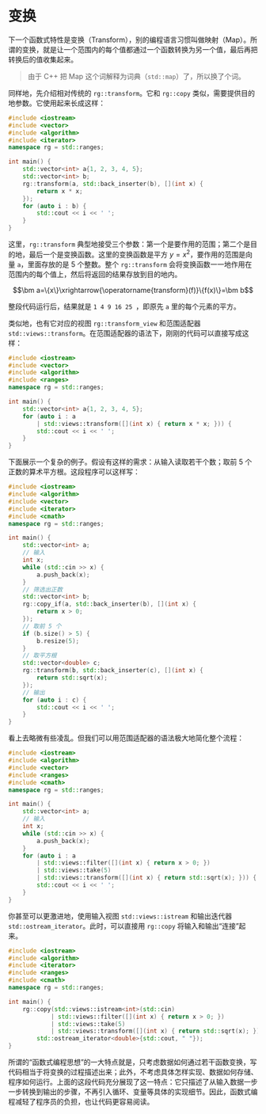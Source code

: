 # 变换

下一个函数式特性是变换（Transform），别的编程语言习惯叫做映射（Map）。所谓的变换，就是让一个范围内的每个值都通过一个函数转换为另一个值，最后再把转换后的值收集起来。

> 由于 C++ 把 Map 这个词解释为词典（`std::map`）了，所以换了个词。

同样地，先介绍相对传统的 `rg::transform`。它和 `rg::copy` 类似，需要提供目的地参数。它使用起来长成这样：

```cpp codemo
#include <iostream>
#include <vector>
#include <algorithm>
#include <iterator>
namespace rg = std::ranges;

int main() {
    std::vector<int> a{1, 2, 3, 4, 5};
    std::vector<int> b;
    rg::transform(a, std::back_inserter(b), [](int x) {
        return x * x;
    });
    for (auto i : b) {
        std::cout << i << ' ';
    }
}
```

这里，`rg::transform` 典型地接受三个参数：第一个是要作用的范围；第二个是目的地，最后一个是变换函数。这里的变换函数是平方 $y=x^2$，要作用的范围是向量 `a`，里面存放的是 5 个整数。整个 `rg::transform` 会将变换函数一一地作用在范围内的每个值上，然后将返回的结果存放到目的地内。

$$\bm a=\{x\}\xrightarrow{\operatorname{transform}(f)}\{f(x)\}=\bm b$$

整段代码运行后，结果就是 `1 4 9 16 25 `，即原先 `a` 里的每个元素的平方。

类似地，也有它对应的视图 `rg::transform_view` 和范围适配器 `std::views::transform`。在范围适配器的语法下，刚刚的代码可以直接写成这样：

```cpp codemo
#include <iostream>
#include <vector>
#include <algorithm>
#include <ranges>
namespace rg = std::ranges;

int main() {
    std::vector<int> a{1, 2, 3, 4, 5};
    for (auto i : a
        | std::views::transform([](int x) { return x * x; })) {
        std::cout << i << ' ';
    }
}
```

下面展示一个复杂的例子。假设有这样的需求：从输入读取若干个数；取前 5 个正数的算术平方根。这段程序可以这样写：

```cpp codemo(input=1 -4 2 -6 3 5 -2 0 4 -6 7)
#include <iostream>
#include <algorithm>
#include <vector>
#include <iterator>
#include <cmath>
namespace rg = std::ranges;

int main() {
    std::vector<int> a;
    // 输入
    int x;
    while (std::cin >> x) {
        a.push_back(x);
    }
    // 筛选出正数
    std::vector<int> b;
    rg::copy_if(a, std::back_inserter(b), [](int x) {
        return x > 0;
    });
    // 取前 5 个
    if (b.size() > 5) {
        b.resize(5);
    }
    // 取平方根
    std::vector<double> c;
    rg::transform(b, std::back_inserter(c), [](int x) {
        return std::sqrt(x);
    });
    // 输出
    for (auto i : c) {
        std::cout << i << ' ';
    }
}
```

看上去略微有些凌乱。但我们可以用范围适配器的语法极大地简化整个流程：

```cpp codemo(input=1 -4 2 -6 3 5 -2 0 4 -6 7)
#include <iostream>
#include <algorithm>
#include <vector>
#include <ranges>
#include <cmath>
namespace rg = std::ranges;

int main() {
    std::vector<int> a;
    // 输入
    int x;
    while (std::cin >> x) {
        a.push_back(x);
    }
    for (auto i : a
        | std::views::filter([](int x) { return x > 0; })
        | std::views::take(5)
        | std::views::transform([](int x) { return std::sqrt(x); })) {
        std::cout << i << ' ';
    }
}
```

你甚至可以更激进地，使用输入视图 `std::views::istream` 和输出迭代器 `std::ostream_iterator`。此时，可以直接用 `rg::copy` 将输入和输出“连接”起来。

```cpp codemo(input=1 -4 2 -6 3 5 -2 0 4 -6 7)
#include <iostream>
#include <algorithm>
#include <iterator>
#include <ranges>
#include <cmath>
namespace rg = std::ranges;

int main() {
    rg::copy(std::views::istream<int>(std::cin)
            | std::views::filter([](int x) { return x > 0; })
            | std::views::take(5)
            | std::views::transform([](int x) { return std::sqrt(x); }),
        std::ostream_iterator<double>{std::cout, " "});
}
```

所谓的“函数式编程思想”的一大特点就是，只考虑数据如何通过若干函数变换，写代码相当于将变换的过程描述出来；此外，不考虑具体怎样实现、数据如何存储、程序如何运行。上面的这段代码充分展现了这一特点：它只描述了从输入数据一步一步转换到输出的步骤，不再引入循环、变量等具体的实现细节。因此，函数式编程减轻了程序员的负担，也让代码更容易阅读。
